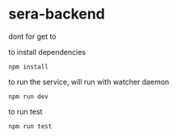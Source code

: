 # sera-backend

dont for get to

to install dependencies

```
npm install

```

to run the service, will run with watcher daemon

```
npm run dev
```

to run test

```
npm run test
```
